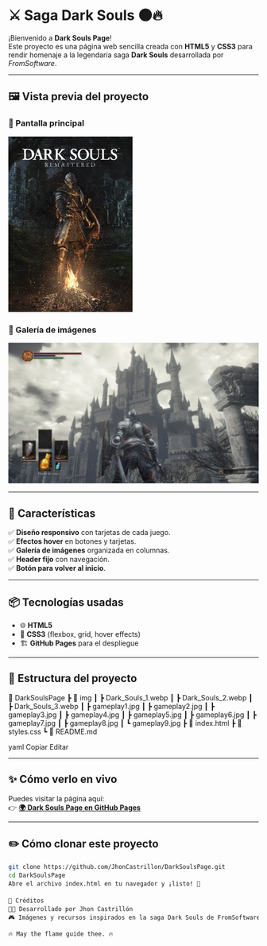 # ⚔️ Saga Dark Souls 🌑🔥

¡Bienvenido a **Dark Souls Page**!  
Este proyecto es una página web sencilla creada con **HTML5** y **CSS3** para rendir homenaje a la legendaria saga **Dark Souls** desarrollada por *FromSoftware*.  

---

## 🖼️ Vista previa del proyecto

### 🎨 Pantalla principal
![Dark Souls Página Principal](./img/Dark_Souls_1.webp)

### 🌌 Galería de imágenes
![Dark Souls Galería](./img/gameplay1.jpg)

---

## 🚀 Características

✅ **Diseño responsivo** con tarjetas de cada juego.  
✅ **Efectos hover** en botones y tarjetas.  
✅ **Galería de imágenes** organizada en columnas.  
✅ **Header fijo** con navegación.  
✅ **Botón para volver al inicio**.  

---

## 📦 Tecnologías usadas

- 🌐 **HTML5**
- 🎨 **CSS3** (flexbox, grid, hover effects)
- 🏗️ **GitHub Pages** para el despliegue

---

## 📂 Estructura del proyecto

📁 DarkSoulsPage
┣ 📁 img
┃ ┣ Dark_Souls_1.webp
┃ ┣ Dark_Souls_2.webp
┃ ┣ Dark_Souls_3.webp
┃ ┣ gameplay1.jpg
┃ ┣ gameplay2.jpg
┃ ┣ gameplay3.jpg
┃ ┣ gameplay4.jpg
┃ ┣ gameplay5.jpg
┃ ┣ gameplay6.jpg
┃ ┣ gameplay7.jpg
┃ ┣ gameplay8.jpg
┃ ┗ gameplay9.jpg
┣ 📄 index.html
┣ 📄 styles.css
┗ 📄 README.md

yaml
Copiar
Editar

---

## ✨ Cómo verlo en vivo

Puedes visitar la página aquí:  
👉 **[🌍 Dark Souls Page en GitHub Pages](https://jhoncastrillon.github.io/DarkSoulsPage/)**  

---

## ✏️ Cómo clonar este proyecto

```bash
git clone https://github.com/JhonCastrillon/DarkSoulsPage.git
cd DarkSoulsPage
Abre el archivo index.html en tu navegador y ¡listo! 🎉

🙌 Créditos
👨‍💻 Desarrollado por Jhon Castrillón
🎮 Imágenes y recursos inspirados en la saga Dark Souls de FromSoftware.

🔥 May the flame guide thee. 🔥
